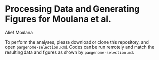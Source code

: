 Processing Data and Generating Figures for Moulana et al.
================
Alief Moulana

To perform the analyses, please download or clone this repository, and open `pangenome-selection.Rmd`. Codes can be run remotely and match the resulting data and figures as shown by `pangenome-selection.md`.
